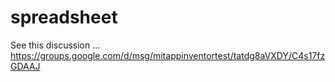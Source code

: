 # spreadsheet
See this discussion ...
https://groups.google.com/d/msg/mitappinventortest/tatdg8aVXDY/C4s17fzGDAAJ
